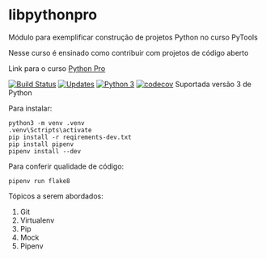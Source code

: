 # libpythonpro
Módulo para exemplificar construção de projetos Python no curso PyTools

Nesse curso é ensinado como contribuir com projetos de código aberto

Link para o curso [Python Pro](https://www.python.pro.br/)

[![Build Status](https://app.travis-ci.com/Rawston/libpythonpro.svg?branch=master)](https://app.travis-ci.com/Rawston/libpythonpro)
[![Updates](https://pyup.io/repos/github/Rawston/libpythonpro/shield.svg)](https://pyup.io/repos/github/Rawston/libpythonpro/)
[![Python 3](https://pyup.io/repos/github/Rawston/libpythonpro/python-3-shield.svg)](https://pyup.io/repos/github/Rawston/libpythonpro/)
[![codecov](https://codecov.io/gh/Rawston/libpythonpro/branch/master/graph/badge.svg?token=US2WCQ8KSL)](https://codecov.io/gh/Rawston/libpythonpro)
Suportada versão 3 de Python

Para instalar:

```console
python3 -m venv .venv
.venv\Sctripts\activate
pip install -r reqirements-dev.txt
pip install pipenv
pipenv install --dev
```

Para conferir qualidade de código:

```console
pipenv run flake8
```

Tópicos a serem abordados:
 1. Git
 2. Virtualenv
 3. Pip
 4. Mock
 5. Pipenv
 